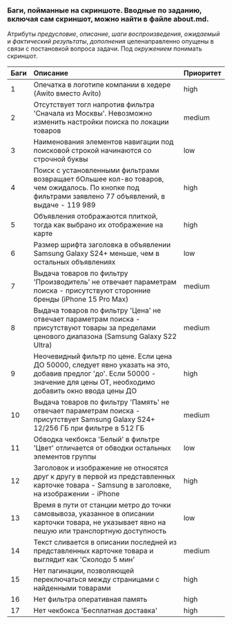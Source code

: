 ### Баги, пойманные на скриншоте. Вводные по заданию, включая сам скриншот, можно найти в файле about.md.
Атрибуты _предусловие_, _описание_, _шаги воспроизведения_, _ожидаемый_ и _фактический результаты_, _дополнения_ целенаправленно опущены в связи с постановкой вопроса задачи. Под _окружением_ понимать скриншот.

|Баги|Описание|Приоритет|
|:---|:---|:---|
|1|Опечатка в логотипе компании в хедере (Awito вместо Avito)|high|
|2|Отсутствует тогл напротив фильтра 'Сначала из Москвы'. Невозможно изменить настройки поиска по локации товаров|medium|
|3|Наименования элементов навигации под поисковой строкой начинаются со строчной буквы|low|
|4|Поиск с установленными фильтрами возвращает бОльшее кол-во товаров, чем ожидалось. По кнопке под фильтрами заявлено 77 объявлений, в выдаче - 119 989|high|
|5|Объявления отображаются плиткой, тогда как выбрано их отображение на карте|high|
|6|Размер шрифта заголовка в объявлении Samsung Galaxy S24+ меньше, чем в остальных объявлениях|low|
|7|Выдача товаров по фильтру 'Производитель' не отвечает параметрам поиска - присутствуют сторонние бренды (iPhone 15 Pro Max)|medium|
|8|Выдача товаров по фильтру 'Цена' не отвечает параметрам поиска - присутствуют товары за пределами ценового диапазона (Samsung Galaxy S22 Ultra)|medium|
|9|Неочевидный фильтр по цене. Если цена ДО 50000, следует явно указать на это, добавив предлог 'до'. Если  50000 - значение для цены ОТ, необходимо добавить окно ввода цены ДО|high|
|10|Выдача товаров по фильтру 'Память' не отвечает параметрам поиска - присутствует Samsung Galaxy S24+ 12/256 ГБ при фильтре в 512 ГБ|medium|
|11|Обводка чекбокса 'Белый' в фильтре 'Цвет' отличается от обводки остальных элементов группы|low|
|12|Заголовок и изображение не относятся друг к другу в первой из представленных карточке товара - Samsung в заголовке, на изображении - iPhone|high|
|13|Время в пути от станции метро до точки самовывоза, указанное в описании карточки товара, не указывает явно на пешую или транспортную доступность|low|
|14|Текст сливается в описании последней из представленных карточке товара и выглядит как 'Сколодо 5 мин'|medium|
|15|Нет пагинации, позволяющей переключаться между страницами с найденными товарами|high|
|16|Нет фильтра оперативная память|high|
|17|Нет чекбокса 'Бесплатная доставка'|high|
